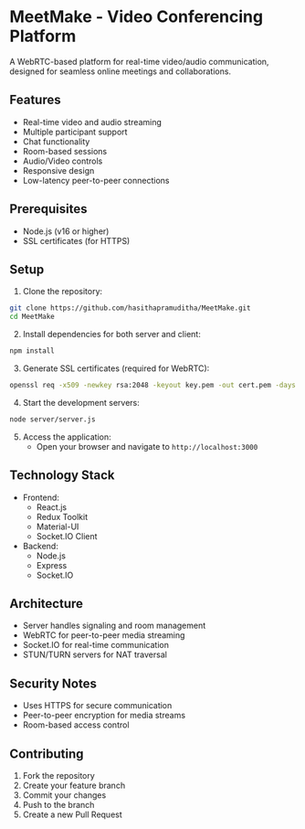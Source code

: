 # MeetMake - Video Conferencing Platform

A WebRTC-based platform for real-time video/audio communication, designed for seamless online meetings and collaborations.

## Features

- Real-time video and audio streaming
- Multiple participant support
- Chat functionality
- Room-based sessions
- Audio/Video controls
- Responsive design
- Low-latency peer-to-peer connections

## Prerequisites

- Node.js (v16 or higher)
- SSL certificates (for HTTPS)

## Setup

1. Clone the repository:
```bash
git clone https://github.com/hasithapramuditha/MeetMake.git
cd MeetMake
```

2. Install dependencies for both server and client:
```bash
npm install
```

3. Generate SSL certificates (required for WebRTC):
```bash
openssl req -x509 -newkey rsa:2048 -keyout key.pem -out cert.pem -days 365 -nodes
```

4. Start the development servers:
```bash
node server/server.js
```

5. Access the application:
   - Open your browser and navigate to `http://localhost:3000`

## Technology Stack

- Frontend:
  - React.js
  - Redux Toolkit
  - Material-UI
  - Socket.IO Client
- Backend:
  - Node.js
  - Express
  - Socket.IO

## Architecture

- Server handles signaling and room management
- WebRTC for peer-to-peer media streaming
- Socket.IO for real-time communication
- STUN/TURN servers for NAT traversal

## Security Notes

- Uses HTTPS for secure communication
- Peer-to-peer encryption for media streams
- Room-based access control

## Contributing

1. Fork the repository
2. Create your feature branch
3. Commit your changes
4. Push to the branch
5. Create a new Pull Request